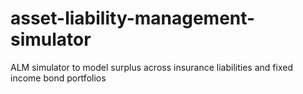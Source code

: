 # asset-liability-management-simulator
ALM simulator to model surplus across insurance liabilities and fixed income bond portfolios
